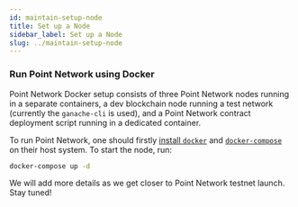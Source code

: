 ```yaml
---
id: maintain-setup-node
title: Set up a Node
sidebar_label: Set up a Node
slug: ../maintain-setup-node
---
```


### Run Point Network using Docker

Point Network Docker setup consists of three Point Network nodes running in a separate containers, a dev blockchain node running a test network (currently the `ganache-cli` is used), and a Point Network contract deployment script running in a dedicated container.

To run Point Network, one should firstly [install `docker`](https://docs.docker.com/get-docker/) and [`docker-compose`](https://docs.docker.com/compose/install/) on their host system. To start the node, run:

```bash
docker-compose up -d
```

We will add more details as we get closer to Point Network testnet launch. Stay tuned!